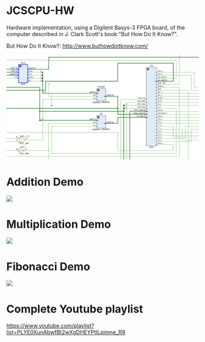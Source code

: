 # JCSCPU-HW
Hardware implementation, using a Digilent Basys-3 FPGA board, of the computer described in J. Clark Scott's book "But How Do It Know?".

But How Do It Know?: http://www.buthowdoitknow.com/

![](schematic.jpg)


# Addition Demo
[![](https://img.youtube.com/vi/s1U2R--A_GY/0.jpg)](https://www.youtube.com/watch?v=s1U2R--A_GY)

# Multiplication Demo
[![](https://img.youtube.com/vi/P00elPsVAjc/0.jpg)](https://www.youtube.com/watch?v=P00elPsVAjc)

# Fibonacci Demo
[![](https://img.youtube.com/vi/rPgjT87Lz8I/0.jpg)](https://www.youtube.com/watch?v=rPgjT87Lz8I)

# Complete Youtube playlist
https://www.youtube.com/playlist?list=PLYE0XunAbwfBt2wXgDHEYPtILpimne_R9
